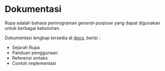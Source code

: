# Dokumentasi

Rupa adalah bahasa pemrograman _general-purpose_ yang dapat digunakan untuk berbagai kebutuhan.

Dokumentasi lengkap tersedia di [docs](https://github.com/aidomx/rupa/tree/main/docs), berisi :

- Sejarah Rupa
- Panduan penggunaan
- Referensi sintaks
- Contoh implementasi
